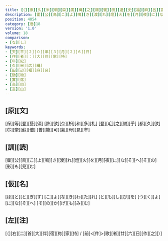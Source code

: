 ```yaml
---
title: [（][掾][久][米][朝][臣][廣][縄][之][舘][饗][田][邊][史][福][麻][呂][宴][歌][四][首][）]
description: [霍][公][鳥][こ][よ][鳴][き][渡][れ][燈][火][を][月][夜][に][な][そ][へ][そ][の][影][も][見][む]
position: 4054
category: [巻]18
version: '1.0'
volume: 18
comparison:
- [な][し]
keywords:
- [天][平][２][０][年][３][月][２][６][日]
- [作][者][：][大][伴][家][持]
- [年][紀]
- [久][米][広][縄]
- [田][辺][福][麻][呂]
- [動][物]
- [宴][席]
- [高][岡]
- [富][山]
---
```


## [原][文]

[保][等][登][藝][須] [許][欲][奈][枳][和][多][礼] [登][毛][之][備][乎] [都][久][欲][尓][奈][蘇][倍] [曽][能][可][氣][母][見][牟]

## [訓][読]

[霍][公][鳥][こ][よ][鳴][き][渡][れ][燈][火][を][月][夜][に][な][そ][へ][そ][の][影][も][見][む]

## [仮][名]

[ほ][と][と][ぎ][す] [こ][よ][な][き][わ][た][れ] [と][も][し][び][を] [つ][く][よ][に][な][そ][へ] [そ][の][か][げ][も][み][む]

## [左][注]

[（][右][二][首][大][伴][宿][祢][家][持] / [前]<[件]>[歌][者][廿][六][日][作][之][）]
